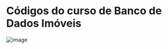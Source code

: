 # Códigos do curso de Banco de Dados Imóveis
![image](https://github.com/user-attachments/assets/ee92363c-b8c8-4706-b23a-f99afc6369a9)

